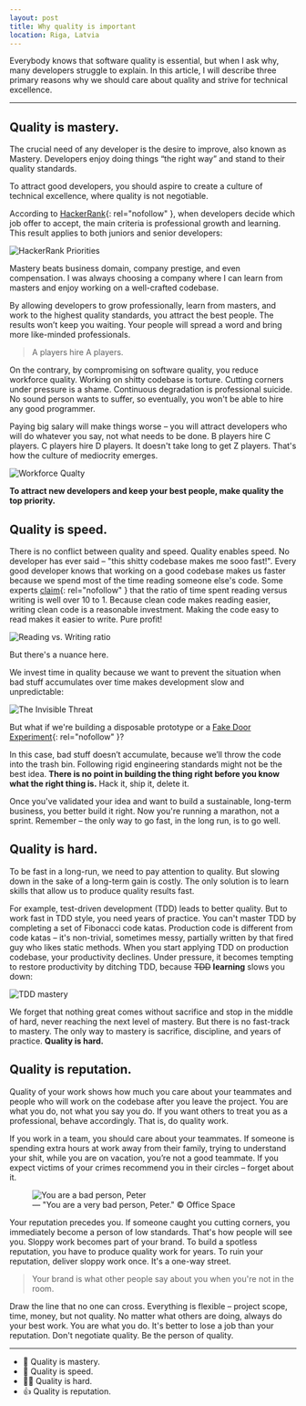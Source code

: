 ```yaml
---
layout: post
title: Why quality is important
location: Riga, Latvia
---
```


Everybody knows that software quality is essential, but when I ask why, many developers struggle to explain. In this article, I will describe three primary reasons why we should care about quality and strive for technical excellence.

---

## Quality is mastery.

The crucial need of any developer is the desire to improve, also known as Mastery. Developers enjoy doing things “the right way” and stand to their quality standards. 

To attract good developers, you should aspire to create a culture of technical excellence, where quality is not negotiable.

<!-- Once the rules of the game are understood and the quality is there, By giving your people a bit of freedom, they will bring and [grow](/2019/04/10/the-best-developers-are-raised-not-hired/) more like-minded people and the great results won't keep you waiting.  -->

According to [HackerRank](https://research.hackerrank.com/developer-skills/2019){: rel="nofollow" }, when developers decide which job offer to accept, the main criteria is professional growth and learning. This result applies to both juniors and senior developers:

![HackerRank Priorities](/images/dev_growth.png)

Mastery beats business domain, company prestige, and even compensation. I was always choosing a company where I can learn from masters and enjoy working on a well-crafted codebase.

By allowing developers to grow professionally, learn from masters, and work to the highest quality standards, you attract the best people. The results won’t keep you waiting. Your people will spread a word and bring more like-minded professionals.

> A players hire A players.

On the contrary, by compromising on software quality, you reduce workforce quality. Working on shitty codebase is torture. Cutting corners under pressure is a shame. Continuous degradation is professional suicide. No sound person wants to suffer, so eventually, you won't be able to hire any good programmer. 

Paying big salary will make things worse – you will attract developers who will do whatever you say, not what needs to be done. B players hire C players. C players hire D players. It doesn't take long to get Z players. That's how the culture of mediocrity emerges. 

![Workforce Qualty](/images/workforce_quality.png)

**To attract new developers and keep your best people, make quality the top priority.**

## Quality is speed.

There is no conflict between quality and speed. Quality enables speed. No developer has ever said – "this shitty codebase makes me sooo fast!". Every good developer knows that working on a good codebase makes us faster because we spend most of the time reading someone else's code. Some experts [claim](https://www.goodreads.com/quotes/835238-indeed-the-ratio-of-time-spent-reading-versus-writing-is){: rel="nofollow" } that the ratio of time spent reading versus writing is well over 10 to 1. Because clean code makes reading easier, writing clean code is a reasonable investment. Making the code easy to read makes it easier to write. Pure profit!

![Reading vs. Writing ratio](/images/reading_vs_writing.png)

But there's a nuance here.

We invest time in quality because we want to prevent the situation when bad stuff accumulates over time makes development slow and unpredictable:

![The Invisible Threat](/images/the_invisible_threat.png)



But what if we're building a disposable prototype or a [Fake Door Experiment](https://uxknowledgebase.com/fake-door-testing-48af0616185a){: rel="nofollow" }?

In this case, bad stuff doesn’t accumulate, because we’ll throw the code into the trash bin. Following rigid engineering standards might not be the best idea. **There is no point in building the thing right before you know what the right thing is.** Hack it, ship it, delete it.

Once you've validated your idea and want to build a sustainable, long-term business, you better build it right. Now you're running a marathon, not a sprint. Remember – the only way to go fast, in the long run, is to go well.

## Quality is hard.

To be fast in a long-run, we need to pay attention to quality. But slowing down in the sake of a long-term gain is costly. The only solution is to learn skills that allow us to produce quality results fast.

For example, test-driven development (TDD) leads to better quality. But to work fast in TDD style, you need years of practice. You can't master TDD by completing a set of Fibonacci code katas. Production code is different from code katas – it's non-trivial, sometimes messy, partially written by that fired guy who likes static methods. When you start applying TDD on production codebase, your productivity declines. Under pressure, it becomes tempting to restore productivity by ditching TDD, because  ~~TDD~~ **learning** slows you down:

![TDD mastery](/images/tdd_mastery.png)

We forget that nothing great comes without sacrifice and stop in the middle of hard, never reaching the next level of mastery. But there is no fast-track to mastery. The only way to mastery is sacrifice, discipline, and years of practice. **Quality is hard.**

## Quality is reputation.

Quality of your work shows how much you care about your teammates and people who will work on the codebase after you leave the project. You are what you do, not what you say you do. If you want others to treat you as a professional, behave accordingly. That is, do quality work.

If you work in a team, you should care about your teammates. If someone is spending extra hours at work away from their family, trying to understand your shit, while you are on vacation, you’re not a good teammate. If you expect victims of your crimes recommend you in their circles – forget about it.

<figure>
<img src="/images/bad_peter.png" alt="You are a bad person, Peter">
<figcaption>— "You are a very bad person, Peter." © Office Space</figcaption>
</figure>


Your reputation precedes you. If someone caught you cutting corners, you immediately become a person of low standards. That's how people will see you. Sloppy work becomes part of your brand. To build a spotless reputation, you have to produce quality work for years. To ruin your reputation, deliver sloppy work once. It's a one-way street.

> Your brand is what other people say about you when you're not in the room.

Draw the line that no one can cross. Everything is flexible – project scope, time, money, but not quality. No matter what others are doing, always do your best work. You are what you do. It's better to lose a job than your reputation. Don't negotiate quality. Be the person of quality.

---

- 🥇 Quality is mastery.
- 🚀 Quality is speed.
- 🏋️‍♂️ Quality is hard.
- 👍 Quality is reputation.
